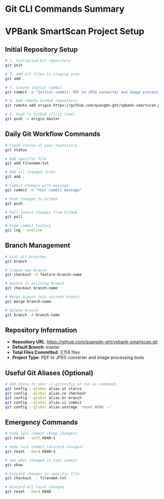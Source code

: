 # Git CLI Commands Summary
# VPBank SmartScan Project Setup

## Initial Repository Setup
```bash
# 1. Initialize Git repository
git init

# 2. Add all files to staging area
git add .

# 3. Create initial commit
git commit -m "Initial commit: PDF to JPEG converter and image processing tools"

# 4. Add remote GitHub repository
git remote add origin https://github.com/quangdn-ght/vpbank-smartscan.git

# 5. Push to GitHub (first time)
git push -u origin master
```

## Daily Git Workflow Commands
```bash
# Check status of your repository
git status

# Add specific file
git add filename.txt

# Add all changed files
git add .

# Commit changes with message
git commit -m "Your commit message"

# Push changes to GitHub
git push

# Pull latest changes from GitHub
git pull

# View commit history
git log --oneline
```

## Branch Management
```bash
# List all branches
git branch

# Create new branch
git checkout -b feature-branch-name

# Switch to existing branch
git checkout branch-name

# Merge branch into current branch
git merge branch-name

# Delete branch
git branch -d branch-name
```

## Repository Information
- **Repository URL**: https://github.com/quangdn-ght/vpbank-smartscan.git
- **Default Branch**: master
- **Total Files Committed**: 3,158 files
- **Project Type**: PDF to JPEG converter and image processing tools

## Useful Git Aliases (Optional)
```bash
# Add these to your ~/.gitconfig or run as commands
git config --global alias.st status
git config --global alias.co checkout
git config --global alias.br branch
git config --global alias.ci commit
git config --global alias.unstage 'reset HEAD --'
```

## Emergency Commands
```bash
# Undo last commit (keep changes)
git reset --soft HEAD~1

# Undo last commit (discard changes)
git reset --hard HEAD~1

# See what changed in last commit
git show

# Discard changes to specific file
git checkout -- filename.txt

# Discard all local changes
git reset --hard HEAD
```
